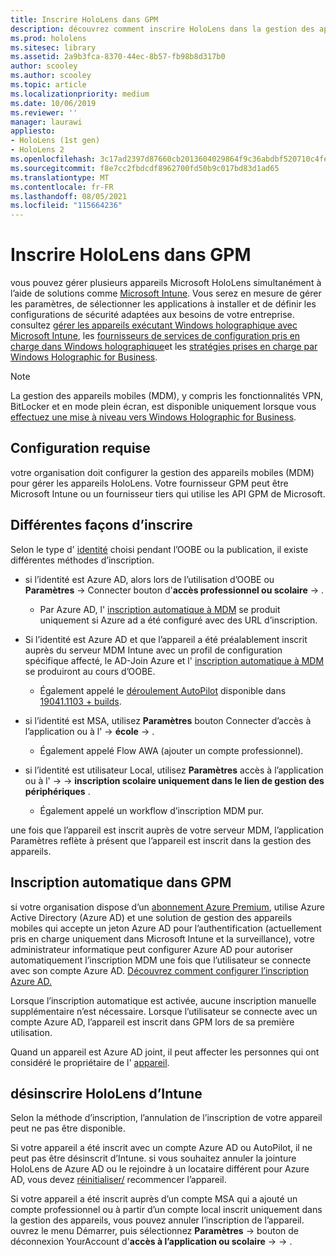 ```yaml
---
title: Inscrire HoloLens dans GPM
description: découvrez comment inscrire HoloLens dans la gestion des appareils mobiles (MDM) pour faciliter la gestion de plusieurs appareils.
ms.prod: hololens
ms.sitesec: library
ms.assetid: 2a9b3fca-8370-44ec-8b57-fb98b8d317b0
author: scooley
ms.author: scooley
ms.topic: article
ms.localizationpriority: medium
ms.date: 10/06/2019
ms.reviewer: ''
manager: laurawi
appliesto:
- HoloLens (1st gen)
- HoloLens 2
ms.openlocfilehash: 3c17ad2397d87660cb2013604029864f9c36abdbf520710c4fe5952e3440e3a5
ms.sourcegitcommit: f8e7cc2fbdcdf8962700fd50b9c017bd83d1ad65
ms.translationtype: MT
ms.contentlocale: fr-FR
ms.lasthandoff: 08/05/2021
ms.locfileid: "115664236"
---
```

# <a name="enroll-hololens-in-mdm"></a>Inscrire HoloLens dans GPM

vous pouvez gérer plusieurs appareils Microsoft HoloLens simultanément à l’aide de solutions comme [Microsoft Intune](/intune/windows-holographic-for-business). Vous serez en mesure de gérer les paramètres, de sélectionner les applications à installer et de définir les configurations de sécurité adaptées aux besoins de votre entreprise. consultez [gérer les appareils exécutant Windows holographique avec Microsoft Intune](/intune/windows-holographic-for-business), les [fournisseurs de services de configuration pris en charge dans Windows holographique](https://msdn.microsoft.com/windows/hardware/commercialize/customize/mdm/configuration-service-provider-reference#hololens)et les [stratégies prises en charge par Windows Holographic for Business](https://msdn.microsoft.com/windows/hardware/commercialize/customize/mdm/policy-configuration-service-provider#hololenspolicies).

> [!NOTE]
> La gestion des appareils mobiles (MDM), y compris les fonctionnalités VPN, BitLocker et en mode plein écran, est disponible uniquement lorsque vous [effectuez une mise à niveau vers Windows Holographic for Business](hololens1-upgrade-enterprise.md).

## <a name="requirements"></a>Configuration requise

 votre organisation doit configurer la gestion des appareils mobiles (MDM) pour gérer les appareils HoloLens. Votre fournisseur GPM peut être Microsoft Intune ou un fournisseur tiers qui utilise les API GPM de Microsoft.
 
## <a name="different-ways-to-enroll"></a>Différentes façons d’inscrire

Selon le type d' [identité](hololens-identity.md) choisi pendant l’OOBE ou la publication, il existe différentes méthodes d’inscription.

- si l’identité est Azure AD, alors lors de l’utilisation d’OOBE ou **Paramètres**  ->  Connecter bouton d'**accès professionnel ou scolaire**  ->   .
    - Par Azure AD, l' [inscription automatique à MDM](hololens-enroll-mdm.md#auto-enrollment-in-mdm) se produit uniquement si Azure ad a été configuré avec des URL d’inscription.
     
- Si l’identité est Azure AD et que l’appareil a été préalablement inscrit auprès du serveur MDM Intune avec un profil de configuration spécifique affecté, le AD-Join Azure et l' [inscription automatique à MDM](hololens-enroll-mdm.md#auto-enrollment-in-mdm) se produiront au cours d’OOBE.
    - Également appelé le [déroulement AutoPilot](hololens2-autopilot.md) disponible dans [19041.1103 + builds](hololens-release-notes.md#windows-holographic-version-2004).
    

- si l’identité est MSA, utilisez **Paramètres** bouton Connecter d’accès à l’application ou à l'  ->  **école**  ->   .
    - Également appelé Flow AWA (ajouter un compte professionnel).
- si l’identité est utilisateur Local, utilisez **Paramètres** accès à l’application ou à l'  ->    ->  **inscription scolaire uniquement dans le lien de gestion des périphériques** .
    - Également appelé un workflow d’inscription MDM pur.

une fois que l’appareil est inscrit auprès de votre serveur MDM, l’application Paramètres reflète à présent que l’appareil est inscrit dans la gestion des appareils.

## <a name="auto-enrollment-in-mdm"></a>Inscription automatique dans GPM

si votre organisation dispose d’un [abonnement Azure Premium](https://azure.microsoft.com/overview/), utilise Azure Active Directory (Azure AD) et une solution de gestion des appareils mobiles qui accepte un jeton Azure AD pour l’authentification (actuellement pris en charge uniquement dans Microsoft Intune et la surveillance), votre administrateur informatique peut configurer Azure AD pour autoriser automatiquement l’inscription MDM une fois que l’utilisateur se connecte avec son compte Azure AD. [Découvrez comment configurer l’inscription Azure AD.](/mem/intune/enrollment/windows-enroll#enable-windows-10-automatic-enrollment)

Lorsque l’inscription automatique est activée, aucune inscription manuelle supplémentaire n’est nécessaire. Lorsque l’utilisateur se connecte avec un compte Azure AD, l’appareil est inscrit dans GPM lors de sa première utilisation.

Quand un appareil est Azure AD joint, il peut affecter les personnes qui ont considéré le propriétaire de l' [appareil](security-adminless-os.md#device-owner).

## <a name="unenroll-hololens-from-intune"></a>désinscrire HoloLens d’Intune

Selon la méthode d’inscription, l’annulation de l’inscription de votre appareil peut ne pas être disponible.

Si votre appareil a été inscrit avec un compte Azure AD ou AutoPilot, il ne peut pas être désinscrit d’Intune. si vous souhaitez annuler la jointure HoloLens de Azure AD ou le rejoindre à un locataire différent pour Azure AD, vous devez [réinitialiser/](hololens-recovery.md#reset-the-device) recommencer l’appareil.

Si votre appareil a été inscrit auprès d’un compte MSA qui a ajouté un compte professionnel ou à partir d’un compte local inscrit uniquement dans la gestion des appareils, vous pouvez annuler l’inscription de l’appareil. ouvrez le menu Démarrer, puis sélectionnez **Paramètres**  ->  bouton de déconnexion YourAccount d'**accès à l’application ou scolaire**  ->    ->   .
